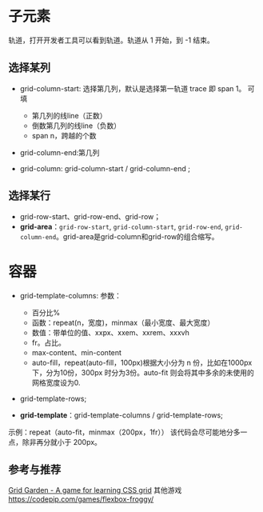 # 子元素
轨道，打开开发者工具可以看到轨道。轨道从 1 开始，到 -1 结束。
## 选择某列
- grid-column-start: 选择第几列，默认是选择第一轨道 trace 即 span 1。
可填
  - 第几列的线line（正数）
  - 倒数第几列的线line（负数）
  - span n，跨越的个数

- grid-column-end:第几列
- grid-column: grid-column-start / grid-column-end ;

## 选择某行
- grid-row-start、grid-row-end、grid-row；
- **grid-area**：`grid-row-start`, `grid-column-start`, `grid-row-end`,  `grid-column-end`。grid-area是grid-column和grid-row的组合缩写。

# 容器

- grid-template-columns:
参数：
  - 百分比%
  - 函数：repeat(n，宽度)，minmax（最小宽度、最大宽度）
  - 数值：带单位的值、xxpx、xxem、xxrem、xxxvh
  - fr。占比。
  - max-content、min-content
  - auto-fill，repeat(auto-fill，100px)根据大小分为 n 份，比如在1000px 下，分为10份，300px 时分为3份。auto-fit 则会将其中多余的未使用的网格宽度设为0.

- grid-template-rows;
- **grid-template**：grid-template-columns / grid-template-rows;

示例：repeat（auto-fit，minmax（200px，1fr））
该代码会尽可能地分多一点，除非再分就小于 200px。

## 参考与推荐
[Grid Garden - A game for learning CSS grid](https://cssgridgarden.com/)
其他游戏 https://codepip.com/games/flexbox-froggy/